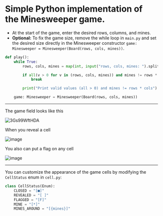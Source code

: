 # Simple Python implementation of the Minesweeper game.

+ At the start of the game, enter the desired rows, columns, and mines.
+ **Optional:** To fix the game size, remove the while loop in `main.py` and set the desired size directly in the Minesweeper constructor `game: Minesweeper = Minesweeper(Board(rows, cols, mines))`.
```python
def play():
    while True:
        rows, cols, mines = map(int, input("rows, cols, mines: ").split())

        if all(v > 0 for v in (rows, cols, mines)) and mines != rows * cols:
            break

        print("Print valid values (all > 0) and mines != rows * cols")

    game: Minesweeper = Minesweeper(Board(rows, cols, mines))
```
_____
The game field looks like this

![3Gs99WftHDA](https://github.com/user-attachments/assets/c5f29fb5-a6fa-4f50-bb6e-4ab1f851fac6)

When you reveal a cell

![image](https://github.com/user-attachments/assets/15c54074-2b50-4284-9466-856c0565ccca)

You also can put a flag on any cell

![image](https://github.com/user-attachments/assets/971ec8be-e0b3-4e50-818a-0fadc2de73ae)

_____
You can customize the appearance of the game cells by modifying the `CellStatus` enum in `cell.py`:
```python
class CellStatus(Enum):
    CLOSED = "[■]"
    REVEALED = "[ ]"
    FLAGGED = "[F]"
    MINE = "[*]"
    MINES_AROUND = "[{mines}]"
```

